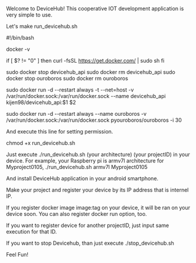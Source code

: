 Welcome to DeviceHub!
This cooperative IOT development application is very simple to use.

Let's make run_devicehub.sh

#!/bin/bash

docker -v

if [ $? != "0" ]
then
	curl -fsSL https://get.docker.com/ | sudo sh
fi

sudo docker stop devicehub_api
sudo docker rm devicehub_api
sudo docker stop ouroboros
sudo docker rm ouroboros

sudo docker run -d --restart always -t --net=host -v /var/run/docker.sock:/var/run/docker.sock --name devicehub_api kijen98/devicehub_api:$1 $2

sudo docker run -d --restart always --name ouroboros -v /var/run/docker.sock:/var/run/docker.sock pyouroboros/ouroboros -i 30


And execute this line for setting permission.

chmod +x run_devicehub.sh

Just execute ./run_devicehub.sh (your architecture) (your projectID) in your device.
For example, your Raspberry pi is armv7l architecture for Myproject0105,
./run_devicehub.sh armv7l Myproject0105

And install DeviceHub application in your android smartphone.

Make your project and register your device by its IP address that is internel IP.

If you register docker image image:tag on your device, it will be ran on your device soon.
You can also register docker run option, too.

If you want to register device for another projectID, just input same execution for that ID.

If you want to stop Devicehub, than just execute ./stop_devicehub.sh

Feel Fun!
